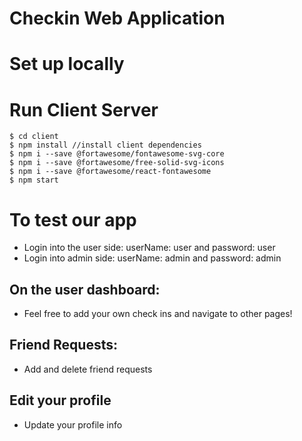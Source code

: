 # Checkin Web Application

# Set up locally

# Run Client Server

    $ cd client
    $ npm install //install client dependencies
    $ npm i --save @fortawesome/fontawesome-svg-core
    $ npm i --save @fortawesome/free-solid-svg-icons
    $ npm i --save @fortawesome/react-fontawesome
    $ npm start

# To test our app

* Login into the user side: userName: user and password: user
* Login into admin side: userName: admin and password: admin

## On the user dashboard:
* Feel free to add your own check ins and navigate to other pages! 

## Friend Requests: 
* Add and delete friend requests

## Edit your profile
* Update your profile info
